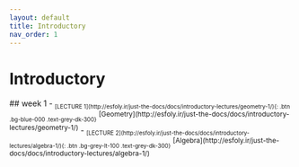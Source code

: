 ```yaml
---
layout: default
title: Introductory
nav_order: 1
---
```

# Introductory
<style>
.textt {
  vertical-align: super;
  font-size: 12px;
}
.btnn {
  vertical-align: sub;
  font-size: 10px;
}
</style>
<div class="code-example" markdown="1">
## week 1
- <span class="btnn">[LECTURE 1](http://esfoly.ir/just-the-docs/docs/introductory-lectures/geometry-1/){: .btn .bg-blue-000 .text-grey-dk-300}</span> <span class="textt">[Geometry](http://esfoly.ir/just-the-docs/docs/introductory-lectures/geometry-1/)</span>
- <span class="btnn">[LECTURE 2](http://esfoly.ir/just-the-docs/docs/introductory-lectures/algebra-1/){: .btn .bg-grey-lt-100 .text-grey-dk-300}</span> <span class="textt">[Algebra](http://esfoly.ir/just-the-docs/docs/introductory-lectures/algebra-1/)</span>
</div>
